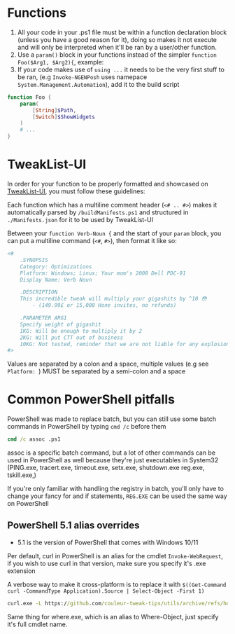 # Functions

1. All your code in your .ps1 file must be within a function declaration block (unless you have a good reason for it), doing so makes it not execute and will only be interpreted when it'll be ran by a user/other function.
2. Use a `param()` block in your functions instead of the simpler `function Foo($Arg1, $Arg2){`, example:
3. If your code makes use of `using ...` it needs to be the very first stuff to be ran,
(e.g `Invoke-NGENPosh` uses namepace `System.Management.Automation`), add it to the build script


```PowerShell
function Foo {
    param(
        [String]$Path,
        [Switch]$ShowWidgets
    )
    # ...
}
```

# TweakList-UI

In order for your function to be properly formatted and showcased on [TweakList-UI](https://github.com/couleur-tweak-tips/TweakList-UI), you must follow these guidelines:

Each function which has a multiline comment header (`<# .. #>`) makes it automatically parsed by `/buildManifests.ps1` and structured in `./Manifests.json` for it to be used by TweakList-UI

Between your ``function Verb-Noun {`` and the start of your `param` block, you can put a multiline command (`<#`, `#>`),
then format it like so:
```PowerShell
<#
    .SYNOPSIS
    Category: Optimizations
    Platform: Windows; Linux; Your mom's 2008 Dell PDC-91
    Display Name: Verb Noun

    .DESCRIPTION
    This incredible tweak will multiply your gigashits by ^10 😳
        - (149.99£ or 15,000 Hone invites, no refunds)

    .PARAMETER ARG1
    Specify weight of gigashit
    1KG: Will be enough to multiply it by 2
    2KG: Will put CTT out of business
    10KG: Not tested, reminder that we are not liable for any explosion due to the use of TweakList on your computer
#>
```
Values are separated by a colon and a space, multiple values (e.g see `Platform: `) MUST be separated by a semi-colon and a space


# Common PowerShell pitfalls

PowerShell was made to replace batch, but you can still use some batch commands in PowerShell by typing ``cmd /c`` before them

```bat
cmd /c assoc .ps1
```

assoc is a specific batch command, but a lot of other commands can be used in PowerShell as well because they're just executables in System32 (PING.exe, tracert.exe, timeout.exe, setx.exe, shutdown.exe reg.exe, tskill.exe,)

If you're only familiar with handling the registry in batch, you'll only have to change your fancy for and if statements, ``REG.EXE`` can be used the same way on PowerShell

## PowerShell 5.1 alias overrides

-  5.1 is the version of PowerShell that comes with Windows 10/11 

Per default, curl in PowerShell is an alias for the cmdlet ``Invoke-WebRequest``, if you wish to use curl in that version, make sure you specify it's .exe extension

A verbose way to make it cross-platform is to replace it with `$((Get-Command curl -CommandType Application).Source | Select-Object -First 1)`

```bat
curl.exe -L https://github.com/couleur-tweak-tips/utils/archive/refs/heads/main.zip
```
Same thing for where.exe, which is an alias to Where-Object, just specify it's full cmdlet name.